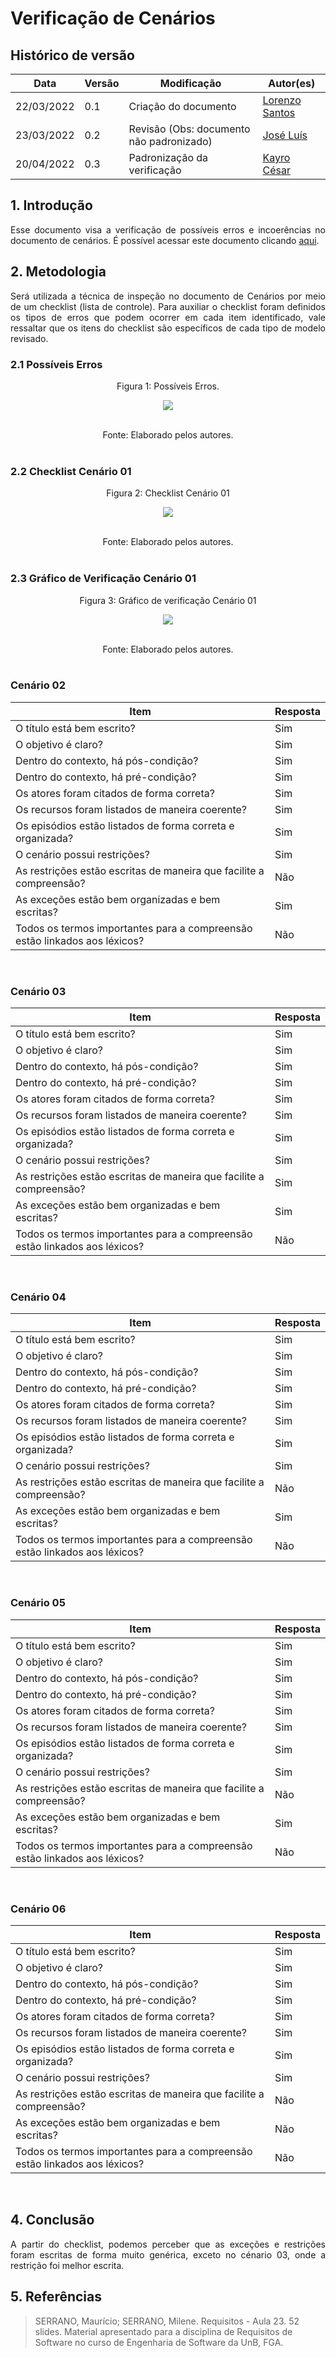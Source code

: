 # Verificação de Cenários

## Histórico de versão

|Data | Versão | Modificação | Autor(es)|
| -- | -- | -- | -- |
| 22/03/2022 |  0.1   | Criação do documento |  [Lorenzo Santos](https://github.com/lorenzo7377) |
| 23/03/2022 |  0.2   | Revisão (Obs: documento não padronizado) |   [José Luís](https://github.com/joseluis-rt) |
| 20/04/2022 |  0.3  | Padronização da verificação |  [Kayro César](https://github.com/kayrocesar) |


## 1. Introdução
<p style="text-align: justify">
Esse documento visa a verificação de possíveis erros e incoerências no documento de cenários. É possível acessar este documento clicando <a href="https://requisitos-de-software.github.io/2021.2-PontoFacil/elicitacao/cenarios/">aqui</a>.
</p>

## 2. Metodologia
<p style="text-align: justify">Será utilizada a técnica de inspeção no documento de Cenários por meio de um checklist (lista de controle). Para auxiliar o checklist foram definidos os tipos de erros que podem ocorrer em cada item identificado, vale ressaltar que os itens do checklist são específicos de cada tipo de modelo revisado.</p>

### 2.1 Possíveis Erros

<center>

<figcaption>Figura 1: Possíveis Erros. </figcaption>

<p align = "center"><img src="https://raw.githubusercontent.com/Requisitos-de-Software/2021.2-PontoFacil/master/docs/assets/imagens/ver_PossiveisErros.jpg"></p><br>



<figcaption>Fonte: Elaborado pelos autores.</figcaption>

</center>

<br>

### 2.2 Checklist Cenário 01

<center>

<figcaption>Figura 2: Checklist Cenário 01</figcaption>
<p align = "center"><img src="https://github.com/Requisitos-de-Software/2021.2-PontoFacil/blob/correcao-doc-verificacao/docs/assets/imagens/ver_cenario01_resultado.PNG?raw=true"></p><br>
<figcaption>Fonte: Elaborado pelos autores.</figcaption>

</center>

<br>

### 2.3  Gráfico de Verificação Cenário 01

<center>
<figcaption>Figura 3: Gráfico de verificação Cenário 01</figcaption>
<p align = "center"><img src="https://github.com/Requisitos-de-Software/2021.2-PontoFacil/blob/correcao-doc-verificacao/docs/assets/imagens/ver_cenario_01_grafico.PNG?raw=true"></p><br>

<figcaption>Fonte: Elaborado pelos autores.</figcaption>

</center>

<br>



### Cenário 02
|Item | Resposta | 
| -- | -- |
| O título está bem escrito? |  Sim| 
| O objetivo é claro? | Sim| |
|Dentro do contexto, há pós-condição?|	Sim|
|Dentro do contexto, há pré-condição?|	Sim|
|Os atores foram citados de forma correta?|	Sim|
|Os recursos foram listados de maneira coerente?|	Sim|
|Os episódios estão listados de forma correta e organizada?|	Sim|
|O cenário possui restrições?|	Sim|
|As restrições estão escritas de maneira que facilite a compreensão?|	Não|
|As exceções estão bem organizadas e bem escritas?|	Sim|
|Todos os termos importantes para a compreensão estão linkados aos léxicos?|	Não|
<br>

### Cenário 03
|Item | Resposta | 
| -- | -- |
| O título está bem escrito? |  Sim| 
| O objetivo é claro? | Sim| |
|Dentro do contexto, há pós-condição?|	Sim|
|Dentro do contexto, há pré-condição?|	Sim|
|Os atores foram citados de forma correta?|	Sim|
|Os recursos foram listados de maneira coerente?|	Sim|
|Os episódios estão listados de forma correta e organizada?|	Sim|
|O cenário possui restrições?|	Sim|
|As restrições estão escritas de maneira que facilite a compreensão?|	Sim|
|As exceções estão bem organizadas e bem escritas?|	Sim|
|Todos os termos importantes para a compreensão estão linkados aos léxicos?|	Não|

<br>

### Cenário 04
|Item | Resposta | 
| -- | -- |
| O título está bem escrito? |  Sim| 
| O objetivo é claro? | Sim| |
|Dentro do contexto, há pós-condição?|	Sim|
|Dentro do contexto, há pré-condição?|	Sim|
|Os atores foram citados de forma correta?|	Sim|
|Os recursos foram listados de maneira coerente?|	Sim|
|Os episódios estão listados de forma correta e organizada?|	Sim|
|O cenário possui restrições?|	Sim|
|As restrições estão escritas de maneira que facilite a compreensão?|	Não|
|As exceções estão bem organizadas e bem escritas?|	Sim|
|Todos os termos importantes para a compreensão estão linkados aos léxicos?|	Não|

<br>

### Cenário 05
|Item | Resposta | 
| -- | -- |
| O título está bem escrito? |  Sim| 
| O objetivo é claro? | Sim| |
|Dentro do contexto, há pós-condição?|	Sim|
|Dentro do contexto, há pré-condição?|	Sim|
|Os atores foram citados de forma correta?|	Sim|
|Os recursos foram listados de maneira coerente?|	Sim|
|Os episódios estão listados de forma correta e organizada?|	Sim|
|O cenário possui restrições?|	Sim|
|As restrições estão escritas de maneira que facilite a compreensão?|	Não|
|As exceções estão bem organizadas e bem escritas?|	Sim|
|Todos os termos importantes para a compreensão estão linkados aos léxicos?|	Não|

<br>

### Cenário 06
|Item | Resposta | 
| -- | -- |
| O título está bem escrito? |  Sim| 
| O objetivo é claro? | Sim| |
|Dentro do contexto, há pós-condição?|	Sim|
|Dentro do contexto, há pré-condição?|	Sim|
|Os atores foram citados de forma correta?|	Sim|
|Os recursos foram listados de maneira coerente?|	Sim|
|Os episódios estão listados de forma correta e organizada?|	Sim|
|O cenário possui restrições?|	Sim|
|As restrições estão escritas de maneira que facilite a compreensão?|	Não|
|As exceções estão bem organizadas e bem escritas?|	Não|
|Todos os termos importantes para a compreensão estão linkados aos léxicos?|	Não|

<br>

## 4. Conclusão
<p style="text-align: justify">A partir do checklist, podemos perceber que as exceções e restrições foram escritas de forma muito genérica, exceto no cénario 03, onde a restrição foi melhor escrita.</p>

## 5. Referências

> SERRANO, Maurício; SERRANO, Milene. Requisitos - Aula 23. 52 slides. Material apresentado para a disciplina de Requisitos de Software no curso de Engenharia de Software da UnB, FGA.
